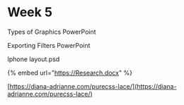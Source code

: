# Week 5

Types of Graphics PowerPoint

Exporting Filters PowerPoint

Iphone layout.psd

{% embed url="https://Research.docx" %}

[https://diana-adrianne.com/purecss-lace/](https://diana-adrianne.com/purecss-lace/)

